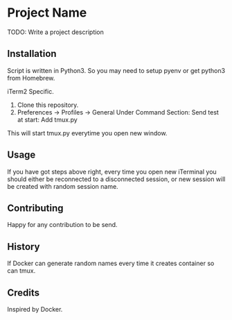 # Project Name

TODO: Write a project description

## Installation

Script is written in Python3. So you may need to setup pyenv or get python3 from Homebrew.

iTerm2 Specific.

1) Clone this repository.
2) Preferences -> Profiles -> General
    Under Command Section:
      Send test at start: Add tmux.py

This will start tmux.py everytime you open new window.

## Usage

If you have got steps above right, every time you open new iTerminal you should either be reconnected to a disconnected session, or new session will be created with random session name.

## Contributing

Happy for any contribution to be send.

## History

If Docker can generate random names every time it creates container so can tmux.

## Credits

Inspired by Docker.
